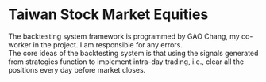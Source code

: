 # Taiwan Stock Market Equities

The backtesting system framework is programmed by GAO Chang, my co-worker in the project. I am responsible for any errors.
<br />
The core ideas of the backtesting system is that using the signals generated from strategies function to implement intra-day trading, i.e., clear all the positions every day before market closes.
